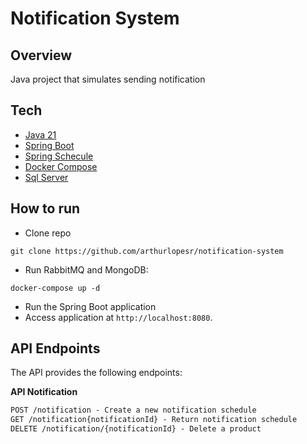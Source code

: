 # Notification System

## Overview

Java project that simulates sending notification

## Tech

- [Java 21](https://www.oracle.com/br/java/technologies/downloads/#java21)
- [Spring Boot](https://www.oracle.com/br/java/technologies/downloads/#java21)
- [Spring Schecule](https://spring.io/guides/gs/scheduling-tasks)
- [Docker Compose](https://docs.docker.com/compose/)
- [Sql Server](https://www.microsoft.com/pt-br/sql-server/sql-server-downloads)

## How to run

- Clone repo
```
git clone https://github.com/arthurlopesr/notification-system
```
- Run RabbitMQ and MongoDB:
```
docker-compose up -d
```
- Run the Spring Boot application
- Access application at `http://localhost:8080`.

## API Endpoints
The API provides the following endpoints:

**API Notification**
```markdown
POST /notification - Create a new notification schedule
GET /notification{notificationId} - Return notification schedule
DELETE /notification/{notificationId} - Delete a product
```
